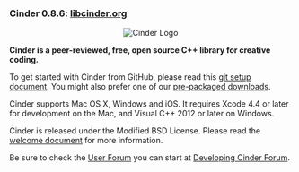 ### Cinder 0.8.6: [libcinder.org](http://libcinder.org)

<p align="center">
  <img src="http://libcinder.org/docs/dev/logo.png" alt="Cinder Logo"/>
</p>

**Cinder is a peer-reviewed, free, open source C++ library for creative coding.**

To get started with Cinder from GitHub, please read this [git setup document](http://libcinder.org/docs/welcome/GitSetup.html). You might also prefer one of our [pre-packaged downloads](http://libcinder.org/download/).

Cinder supports Mac OS X, Windows and iOS. It requires Xcode 4.4 or later for development on the Mac, and Visual C++ 2012 or later on Windows.

Cinder is released under the Modified BSD License. Please read the [welcome document](http://libcinder.org/docs/dev/) for more information.

Be sure to check the [User Forum](http://forum.libcinder.org/#AllForums) you can start at [Developing Cinder Forum](http://forum.libcinder.org/#Forum/developing-cinder).
